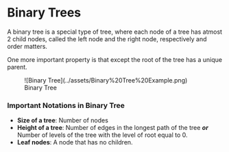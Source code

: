 # Binary Trees
A binary tree is a special type of tree, where each node of a tree has atmost 2 child nodes, called the left node and the right node, respectively and order matters.

One more important property is that except the root of the tree has a unique parent.

<figure markdown>
![Binary Tree](../assets/Binary%20Tree%20Example.png)
<figcaption>Binary Tree</figcaption>
</figure>

### Important Notations in Binary Tree
- **Size of a tree**: Number of nodes
- **Height of a tree**: Number of edges in the longest path of the tree ***or*** Number of levels of the tree with the level of root equal to 0.
- **Leaf nodes**: A node that has no children.
